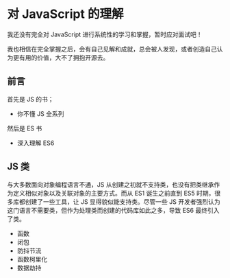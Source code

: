 # 对 JavaScript 的理解

我还没有完全对 JavaScript 进行系统性的学习和掌握，暂时应对面试吧！

我也相信在完全掌握之后，会有自己见解和成就，总会被人发现，或者创造自己认为更有用的价值，大不了拥抱开源去。

## 前言

首先是 JS 的书；

- 你不懂 JS 全系列

然后是 ES 书

- 深入理解 ES6

## JS 类

与大多数面向对象编程语言不通，JS 从创建之初就不支持类，也没有把类继承作为定义相似对象以及关联对象的主要方式。而从 ES1 诞生之前直到 ES5 时期，很多库都创建了一些工具，让 JS 显得貌似能支持类。尽管一些 JS 开发者强烈认为这门语言不需要类，但作为处理类而创建的代码库如此之多，导致 ES6  最终引入了类。


- 函数
- 闭包
- 防抖节流
- 函数柯里化
- 数据劫持

